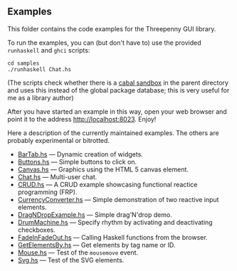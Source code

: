 ## Examples

This folder contains the code examples for the Threepenny GUI library.

To run the examples, you can (but don't have to) use the provided `runhaskell` and `ghci` scripts:

    cd samples
    ./runhaskell Chat.hs

(The scripts check whether there is a [cabal sandbox][] in the parent directory and uses this instead of the global package database; this is very useful for me as a library author)

After you have started an example in this way, open your web browser and point it to the address [http://localhost:8023](http://localhost:8023). Enjoy!

  [cabal sandbox]: http://coldwa.st/e/blog/2013-08-20-Cabal-sandbox.html

Here a description of the currently maintained examples. The others are probably experimental or bitrotted.

* [BarTab.hs](BarTab.hs) — Dynamic creation of widgets.
* [Buttons.hs](Buttons.hs) — Simple buttons to click on.
* [Canvas.hs](Canvas.hs) — Graphics using the HTML 5 canvas element.
* [Chat.hs](Chat.hs) — Multi-user chat.
* [CRUD.hs](CRUD.hs) — A CRUD example showcasing functional reactice programming (FRP).
* [CurrencyConverter.hs](CurrencyConverter.hs) — Simple demonstration of two reactive input elements.
* [DragNDropExample.hs](DragNDropExample.hs) — Simple drag'N'drop demo.
* [DrumMachine.hs](DrumMachine.hs) — Specify rhythm by activating and deactivating checkboxes.
* [FadeInFadeOut.hs](FadeInFadeOut.hs) — Calling Haskell functions from the browser.
* [GetElementsBy.hs](GetElementsBy.hs) — Get elements by tag name or ID.
* [Mouse.hs](Mouse.hs) — Test of the `mousemove` event.
* [Svg.hs](Svg.hs) — Test of the SVG elements.
